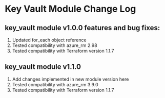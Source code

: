 # Key Vault Module Change Log

## key_vault module v1.0.0 features and bug fixes:

1. Updated for_each object reference
2. Tested compatibility with azure_rm 2.98
3. Tested compatibility with Terraform version 1.1.7

## key_vault module v1.1.0
1. Add changes implemented in new module version here
2. Tested compatibility with azure_rm 3.9.0
3. Tested compatibility with Terraform version 1.1.7
